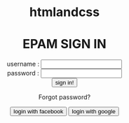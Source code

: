 # htmlandcss
<html>
  <title>
    FIRST website
  </title>
  <body>
<h1> EPAM SIGN IN  </h1>
</body>
  <style>
    body
    {
      background-color:light blue;
      colour:#fff;
      text-align:center;
    }
  </style>
  <form >
    username : <input type="text" name="username"/>
    <br/>
    password : <input typw="password" name="pass"/>
    <br/>
    <input type="submit" value="sign in!" class="blue">                              
  </form> 
  <p>
    Forgot password?
  </p>
  <form>
    <input type="submit" value="login with facebook" >
    <input type ="submit" value="login with google">
  </form>
    
  </html>
